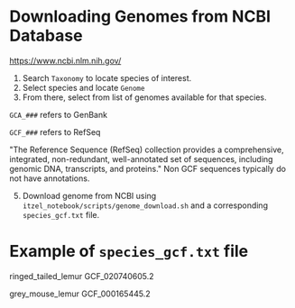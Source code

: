 # Downloading Genomes from NCBI Database

https://www.ncbi.nlm.nih.gov/

1. Search ```Taxonomy``` to locate species of interest.
2. Select species and locate ```Genome```
3. From there, select from list of genomes available for that species.

```GCA_###``` refers to GenBank

```GCF_###``` refers to RefSeq 

"The Reference Sequence (RefSeq) collection provides a comprehensive, integrated, non-redundant, well-annotated set of sequences, including genomic DNA, transcripts, and proteins."
Non GCF sequences typically do not have annotations.

5. Download genome from NCBI using ```itzel_notebook/scripts/genome_download.sh``` and a corresponding ```species_gcf.txt``` file.


# Example of ```species_gcf.txt``` file
ringed_tailed_lemur  GCF_020740605.2

grey_mouse_lemur  GCF_000165445.2
